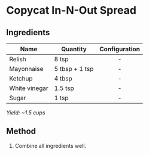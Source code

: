 # Copycat In-N-Out Spread

## Ingredients

| Name          | Quantity       | Configuration |
| ------------- | -------------- | :-----------: |
| Relish        | 8 tsp          |       -       |
| Mayonnaise    | 5 tbsp + 1 tsp |       -       |
| Ketchup       | 4 tbsp         |       -       |
| White vinegar | 1.5 tsp        |       -       |
| Sugar         | 1 tsp          |       -       |

_Yield: ~1.5 cups_

## Method

1. Combine all ingredients well.
